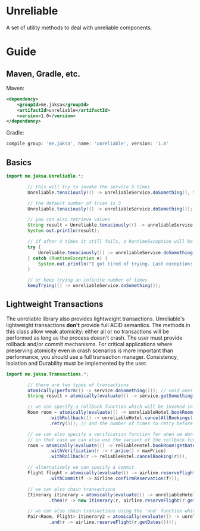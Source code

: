 # Unreliable
A set of utility methods to deal with unreliable components.

# Guide

## Maven, Gradle, etc.

Maven:
```xml
<dependency>
    <groupId>me.jaksa</groupId>
    <artifactId>unreliable</artifactId>
    <version>1.0</version>
</dependency>
```

Gradle:
```groovy
compile group: 'me.jaksa', name: 'unreliable', version: '1.0'
```

## Basics

```java
import me.jaksa.Unreliable.*;
```

```java
        // this will try to invoke the service 5 times
        Unreliable.tenaciously(() -> unreliableService.doSomething(), 5);

        // the default number of tries is 3
        Unreliable.tenaciously(() -> unreliableService.doSomething());

        // you can also retrieve values
        String result = Unreliable.tenaciously(() -> unreliableService.getSomething());
        System.out.println(result);

        // if after X times it still fails, a RuntimeException will be thrown
        try {
            Unreliable.tenaciously(() -> unreliableService.doSomething(), 2);
        } catch (RuntimeException e) {
            System.out.println("I got tired of trying. Last exception: " + e.getCause().getMessage());
        }

        // or keep trying an infinite number of times
        keepTrying(() -> unreliableService.doSomething());
```


## Lightweight Transactions

The unreliable library also provides lightweight transactions. Unreliable's lightweight 
transactions **don't** provide full ACID semantics. The methods in this class allow weak atomicity:
either all or no transactions will be performed as long as the process doesn't crash. 
The user must provide rollback and/or commit mechanisms.
For critical applications where preserving atomicity even
in crash scenarios is more important than performance, you should use a full transaction manager.
Consistency, Isolation and Durability must be implemented by the user.

```java
import me.jaksa.Transactions.*;
```

```java
        // there are two types of transactions
        atomically(perform(() -> service.doSomething())); // void ones
        String result = atomically(evaluate(() -> service.getSomething())); // ones with a result

        // we can specify a rollback function which will be invoked in case of an exception
        Room room = atomically(evaluate(() -> unreliableHotel.bookRoom(getDates()))
                .withRollback(() -> unreliableHotel.cancelAllBookings())
                .retry(5)); // and the number of times to retry before giving up

        // we can also specify a verification function for when we don't rely on exceptions
        // in that case we can also use the variant of the rollback function that accepts the produced value
        room = atomically(evaluate(() -> reliableHotel.bookRoom(getDates()))
                .withVerification(r -> r.price() < maxPrice)
                .withRollback(r -> reliableHotel.cancelBooking(r)));

        // alternatively we can specify a commit
        Flight flight = atomically(evaluate(() -> airline.reserveFlight(getDates()))
                .withCommit(f -> airline.confirmReservation(f)));

        // we can also chain transactions
        Itinerary itinerary = atomically(evaluate(() -> unreliableHotel.bookRoom(getDates()))
                .then(r -> new Itinerary(r, airline.reserveFlight(r.getDates()))));

        // we can also chain transactions using the 'and' function which wraps the results
        Pair<Room, Flight> itinerary2 = atomically(evaluate(() -> unreliableHotel.bookRoom(getDates()))
                .and(r -> airline.reserveFlight(r.getDates())));
```
